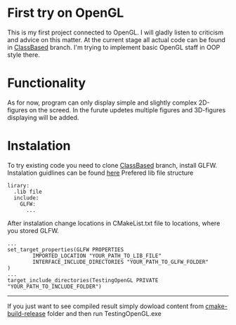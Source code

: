 # First try on OpenGL
This is my first project connected to OpenGL. I will gladly listen to criticism and advice on this matter. At the current stage all actual code can be found in 
[ClassBased](https://github.com/CP-IATE/LearningOpenGL/tree/ClassBased) branch. I'm trying to implement basic OpenGL staff in OOP style there.

# Functionality
As for now, program can only display simple and slightly complex 2D-figures on the screed. In the furute updetes multiple figures and 3D-figures displaying will be added.

# Instalation
To try existing code you need to clone [ClassBased](https://github.com/CP-IATE/LearningOpenGL/tree/ClassBased) branch, install GLFW.
Instalation guidlines can be found [here](https://learnopengl.com/Getting-started/Creating-a-window)
Prefered lib file structure
```
lirary:
  .lib file
  include:
    GLFW:
      ...
```
After instalation change locations in CMakeList.txt file to locations, where you stored GLFW.
```
...
set_target_properties(GLFW PROPERTIES
        IMPORTED_LOCATION "YOUR_PATH_TO_LIB_FILE"
        INTERFACE_INCLUDE_DIRECTORIES "YOUR_PATH_TO_GLFW_FOLDER"
)
...
target_include_directories(TestingOpenGL PRIVATE "YOUR_PATH_TO_INCLUDE_FOLDER")
```
---
If you just want to see compiled result simply dowload content from [cmake-build-release](https://github.com/CP-IATE/LearningOpenGL/tree/ClassBased/cmake-build-release) folder and then run TestingOpenGL.exe

